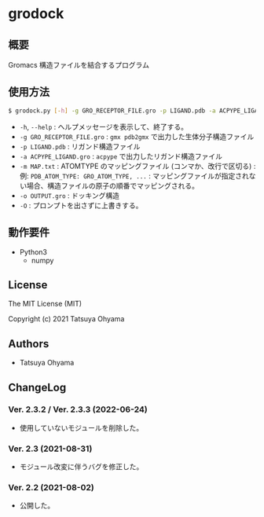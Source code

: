 # grodock

## 概要
Gromacs 構造ファイルを結合するプログラム





## 使用方法
```sh
$ grodock.py [-h] -g GRO_RECEPTOR_FILE.gro -p LIGAND.pdb -a ACPYPE_LIGAND.gro [-m MAP.txt] -o OUTPUT.gro [-O]
```

* `-h`, `--help`
	: ヘルプメッセージを表示して、終了する。
* `-g GRO_RECEPTOR_FILE.gro`
	: `gmx pdb2gmx` で出力した生体分子構造ファイル
* `-p LIGAND.pdb`
	: リガンド構造ファイル
* `-a ACPYPE_LIGAND.gro`
	: `acpype` で出力したリガンド構造ファイル
* `-m MAP.txt`
	: ATOMTYPE のマッピングファイル (コンマか、改行で区切る)
	: 例: `PDB_ATOM_TYPE: GRO_ATOM_TYPE, ...`
	: マッピングファイルが指定されない場合、構造ファイルの原子の順番でマッピングされる。
* `-o OUTPUT.gro`
	: ドッキング構造
* `-O`
	: プロンプトを出さずに上書きする。


## 動作要件
* Python3
	* numpy


## License
The MIT License (MIT)

Copyright (c) 2021 Tatsuya Ohyama


## Authors
* Tatsuya Ohyama


## ChangeLog
### Ver. 2.3.2 / Ver. 2.3.3 (2022-06-24)
* 使用していないモジュールを削除した。

### Ver. 2.3 (2021-08-31)
* モジュール改変に伴うバグを修正した。

### Ver. 2.2 (2021-08-02)
* 公開した。
